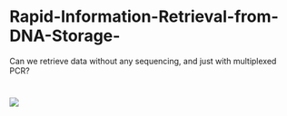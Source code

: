 # Rapid-Information-Retrieval-from-DNA-Storage-
 Can we retrieve data without any sequencing, and just with multiplexed PCR? 

<h1><img src="blob:https://github.com/811dd704-07ee-447d-8be6-f84fbc870872"
></h1>
